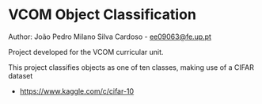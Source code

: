 # VCOM Object Classification

Author: João Pedro Milano Silva Cardoso - ee09063@fe.up.pt

Project developed for the VCOM curricular unit.

This project classifies objects as one of ten classes, making use of a CIFAR dataset

 - https://www.kaggle.com/c/cifar-10
